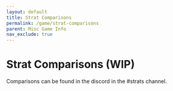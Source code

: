 ```yaml
---
layout: default
title: Strat Comparisons
permalink: /game/strat-comparisons
parent: Misc Game Info
nav_exclude: true
---
```


<!---
nav_exclude: true is there while this has no content;
replace with nav_order: 1 once this has some content
-->

# Strat Comparisons (WIP)

Comparisons can be found in the discord in the #strats channel.
